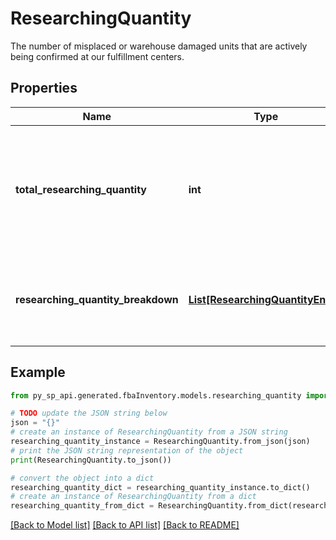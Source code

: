 # ResearchingQuantity

The number of misplaced or warehouse damaged units that are actively being confirmed at our fulfillment centers.

## Properties

Name | Type | Description | Notes
------------ | ------------- | ------------- | -------------
**total_researching_quantity** | **int** | The total number of units currently being researched in Amazon&#39;s fulfillment network. | [optional] 
**researching_quantity_breakdown** | [**List[ResearchingQuantityEntry]**](ResearchingQuantityEntry.md) | A list of quantity details for items currently being researched. | [optional] 

## Example

```python
from py_sp_api.generated.fbaInventory.models.researching_quantity import ResearchingQuantity

# TODO update the JSON string below
json = "{}"
# create an instance of ResearchingQuantity from a JSON string
researching_quantity_instance = ResearchingQuantity.from_json(json)
# print the JSON string representation of the object
print(ResearchingQuantity.to_json())

# convert the object into a dict
researching_quantity_dict = researching_quantity_instance.to_dict()
# create an instance of ResearchingQuantity from a dict
researching_quantity_from_dict = ResearchingQuantity.from_dict(researching_quantity_dict)
```
[[Back to Model list]](../README.md#documentation-for-models) [[Back to API list]](../README.md#documentation-for-api-endpoints) [[Back to README]](../README.md)


